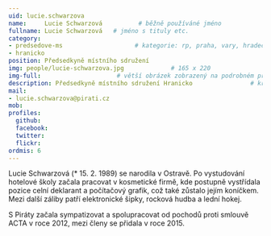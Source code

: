 ```yaml
---
uid: lucie.schwarzova
name:     Lucie Schwarzová          # běžně používáné jméno
fullname: Lucie Schwarzová   # jméno s tituly etc.
category: 
- predsedove-ms                    # kategorie: rp, praha, vary, hradec, jmk, senat
- hranicko
position: Předsedkyně místního sdružení
img: people/lucie-schwarzova.jpg             # 165 x 220
img-full:                     # větší obrázek zobrazený na podrobném profilu
description: Předsedkyně místního sdružení Hranicko                # kratký popis, max 160 znaků
mail:
- lucie.schwarzova@pirati.cz
mob:         
profiles:
  github:
  facebook:       
  twitter:        
  flickr:       
ordmis: 6
---
```

Lucie Schwarzová (* 15. 2. 1989) se narodila v Ostravě. Po vystudování hotelové školy začala pracovat v kosmetické firmě, kde postupně vystřídala pozice celní deklarant a počítačový grafik, což také zůstalo jejím koníčkem. Mezi další záliby patří elektronické šipky, rocková hudba a lední hokej.

S Piráty začala sympatizovat a spolupracovat od pochodů proti smlouvě ACTA v roce 2012, mezi členy se přidala v roce 2015.